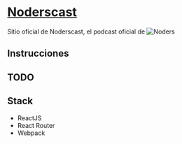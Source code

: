 # [Noderscast](www.noderscast.com) 


Sitio oficial de Noderscast, el podcast oficial de 
![Noders](../master/assets/img/noders3-rectangle-150.png)
> 

## Instrucciones


## TODO
## Stack

- ReactJS
- React Router
- Webpack